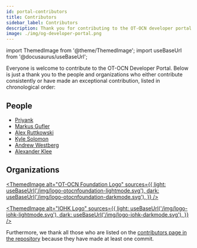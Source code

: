 ```yaml
---
id: portal-contributors
title: Contributors
sidebar_label: Contributors
description: Thank you for contributing to the OT-OCN developer portal.
image: ./img/og-developer-portal.png
---
```


import ThemedImage from '@theme/ThemedImage';
import useBaseUrl from '@docusaurus/useBaseUrl';

Everyone is welcome to contribute to the OT-OCN Developer Portal. Below is just a thank you to the people and organizations who either contribute consistently or have made an exceptional contribution, listed in chronological order:

## People

- [Priyank](https://github.com/rdlrt)
- [Markus Gufler](https://github.com/gufmar)
- [Alex Ruttkowski](https://github.com/ruttkowa)
- [Kyle Solomon](https://github.com/adosiawolf)
- [Andrew Westberg](https://github.com/AndrewWestberg)
- [Alexander Klee](https://github.com/tweakch)

## Organizations

[<ThemedImage
alt="OT-OCN Foundation Logo"
sources={{
    light: useBaseUrl('/img/logo-otocnfoundation-lightmode.svg'),
    dark: useBaseUrl('/img/logo-otocnfoundation-darkmode.svg'),
  }}
/>](https://github.com/otocn-foundation)

[<ThemedImage
alt="IOHK Logo"
sources={{
    light: useBaseUrl('/img/logo-iohk-lightmode.svg'),
    dark: useBaseUrl('/img/logo-iohk-darkmode.svg'),
  }}
/>](https://github.com/input-output-hk)

Furthermore, we thank all those who are listed on the [contributors page in the repository](https://github.com/otocn-foundation/developer-portal/graphs/contributors) because they have made at least one commit.
